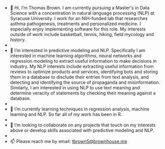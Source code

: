 - 👋 Hi, I’m Thomas Brown. I am currently pursuing a Master's in Data Science with a concentration in natural language processing (NLP) at Syracuse University. I work for an NIH-funded lab that researches asthma pathogenesis, treatments and personalized medicine. I especially enjoy implementing software for this role.  My interests outside of work include basketball, tennis, hiking, field mycology and history.  
-   
- 👀 I’m interested in predictive modeling and NLP. Specifically I am interested in machine learning algorithms, neural networks and regression modeling to extract useful information to make decisions in industry. My NLP interests include extracting useful information from reviews to optimize products and services, identifying bots and storing them in a database to disclude their entries from text analysis, and detecting and identifying the source of propaganda and misinformation. Similarly, I am interested in using NLP to use text meaning and determine veracity of statements by checking their meaning against a database.
-     
- 🌱 I’m currently learning techniques in regression analysis, machine learning and NLP. So far all of my work has been in R. 
- 
- 💞️ I’m looking to collaborate on any projects that touch on my interests above or develop skills associated with predictive modeling and NLP.
- 
- 📫 Please reach me by email: tbrown5@brownhouse.me 

<!---
thomasbrown7/thomasbrown7 is a ✨ special ✨ repository because its `README.md` (this file) appears on your GitHub profile.
You can click the Preview link to take a look at your changes.
--->
